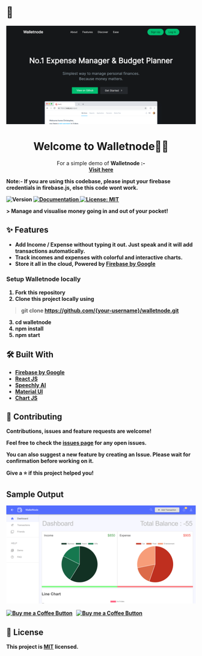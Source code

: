 #  👋
<p align="center"> 
<img src="https://raw.githubusercontent.com/sarveshh/walletnode/main/src/images/homeDemo.png?token=APIDM4T5V6CBPMDZXIV532DBXWKF6" alt="Hero image"/>
<p/>
<h1 align="center">Welcome to Walletnode💸💸</h1>
<p align="center">
  For a simple demo of <strong>Walletnode<strong> :- <br>
  
  <a href="sarveshh.github.io/walletnode">
    Visit here
  </a>
  
  Note:- If you are using this codebase, please input your firebase credentials in firebase.js, else this code wont work.
  
</p>
  <p>
  <img alt="Version" src="https://img.shields.io/badge/version-1.0.11-blue.svg?cacheSeconds=2592000" />
  <a href="https://github.com/sarveshh/handwriter#readme" target="_blank">
    <img alt="Documentation" src="https://img.shields.io/badge/documentation-yes-brightgreen.svg" />
  </a>
  <a href="https://github.com/sarveshh/handwriter/blob/master/LICENSE" target="_blank">
    <img alt="License: MIT" src="https://img.shields.io/github/license/jayehernandez/letra-extension" />
  </a>
</p>
> Manage and visualise money going in and out of your pocket!
<br>
 
 ## ✨ Features

- Add Income / Expense without typing it out. Just speak and it will add transactions automatically.
- Track incomes and expenses with colorful and interactive charts.
- Store it all in the cloud, Powered by [Firebase by Google](https://firebase.google.com/)

### Setup Walletnode locally

1. Fork this repository
2. Clone this project locally using
> git clone https://github.com/{your-username}/walletnode.git
3. cd walletnode
4. npm install
5. npm start

## 🛠 Built With

- [Firebase by Google](https://firebase.google.com/)
- [React JS](https://reactjs.org/)
- [Speechly AI](https://www.speechly.com/)
- [Material UI](https://mui.com/)
- [Chart JS](https://www.chartjs.org/)

## 🤝 Contributing

Contributions, issues and feature requests are welcome!<br />

Feel free to check the [issues page](https://github.com/sarveshh/Walletnode/issues) for any open issues. 
  
You can also suggest a new feature by creating an Issue. Please wait for confirmation before working on it.


Give a ⭐️ if this project helped you!

## Sample Output

<p align="center"> 
<img src="https://raw.githubusercontent.com/sarveshh/walletnode/main/src/images/dashboardDemo.png?token=APIDM4UDGPVQ227BNVGOLFTBXWKFU" alt="Hero image"/>
<p/>


[<img alt="Buy me a Coffee Button" width=200 src="https://c5.patreon.com/external/logo/become_a_patron_button.png">](https://www.patreon.com/bePatron?u=42419480) &nbsp; [<img alt="Buy me a Coffee Button" width=200 src="https://cdn.buymeacoffee.com/buttons/default-black.png">](https://www.buymeacoffee.com/sarveshh)

## 📝 License

This project is [MIT](https://github.com/sarveshh/handwriter/LICENSE.md) licensed.
